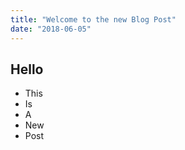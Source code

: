 ```yaml
---
title: "Welcome to the new Blog Post"
date: "2018-06-05"
---
```


## Hello

* This
* Is
* A
* New
* Post